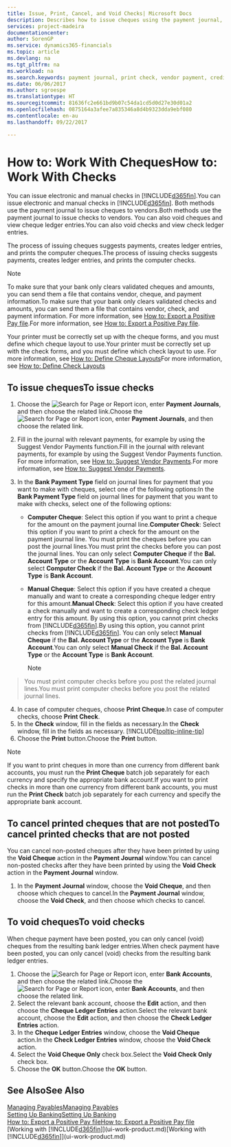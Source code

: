 ```yaml
---
title: Issue, Print, Cancel, and Void Checks| Microsoft Docs
description: Describes how to issue cheques using the payment journal, print cheques, and void or view cheque ledger entries in Financials.
services: project-madeira
documentationcenter: 
author: SorenGP
ms.service: dynamics365-financials
ms.topic: article
ms.devlang: na
ms.tgt_pltfrm: na
ms.workload: na
ms.search.keywords: payment journal, print check, vendor payment, creditor, debt, balance due, AP
ms.date: 06/06/2017
ms.author: sgroespe
ms.translationtype: HT
ms.sourcegitcommit: 81636fc2e661bd9b07c54da1cd5d0d27e30d01a2
ms.openlocfilehash: 0875164a3afee7a835346a8d4b9323dda9ebf080
ms.contentlocale: en-au
ms.lasthandoff: 09/22/2017

---
```

# <a name="how-to-work-with-checks"></a><span data-ttu-id="2cf7d-103">How to: Work With Cheques</span><span class="sxs-lookup"><span data-stu-id="2cf7d-103">How to: Work With Checks</span></span>
<span data-ttu-id="2cf7d-104">You can issue electronic and manual checks in [!INCLUDE[d365fin](includes/d365fin_md.md)].</span><span class="sxs-lookup"><span data-stu-id="2cf7d-104">You can issue electronic and manual checks in [!INCLUDE[d365fin](includes/d365fin_md.md)].</span></span> <span data-ttu-id="2cf7d-105">Both methods use the payment journal to issue cheques to vendors.</span><span class="sxs-lookup"><span data-stu-id="2cf7d-105">Both methods use the payment journal to issue checks to vendors.</span></span> <span data-ttu-id="2cf7d-106">You can also void cheques and view cheque ledger entries.</span><span class="sxs-lookup"><span data-stu-id="2cf7d-106">You can also void checks and view check ledger entries.</span></span>

<span data-ttu-id="2cf7d-107">The process of issuing cheques suggests payments, creates ledger entries, and prints the computer cheques.</span><span class="sxs-lookup"><span data-stu-id="2cf7d-107">The process of issuing checks suggests payments, creates ledger entries, and prints the computer checks.</span></span>

> [!NOTE]  
>   <span data-ttu-id="2cf7d-108">To make sure that your bank only clears validated cheques and amounts, you can send them a file that contains vendor, cheque, and payment information.</span><span class="sxs-lookup"><span data-stu-id="2cf7d-108">To make sure that your bank only clears validated checks and amounts, you can send them a file that contains vendor, check, and payment information.</span></span> <span data-ttu-id="2cf7d-109">For more information, see [How to: Export a Positive Pay file](finance-how-positive-pay.md).</span><span class="sxs-lookup"><span data-stu-id="2cf7d-109">For more information, see [How to: Export a Positive Pay file](finance-how-positive-pay.md).</span></span>

<span data-ttu-id="2cf7d-110">Your printer must be correctly set up with the cheque forms, and you must define which cheque layout to use.</span><span class="sxs-lookup"><span data-stu-id="2cf7d-110">Your printer must be correctly set up with the check forms, and you must define which check layout to use.</span></span> <span data-ttu-id="2cf7d-111">For more information, see [How to: Define Cheque Layouts](finance-how-define-check-layouts.md)</span><span class="sxs-lookup"><span data-stu-id="2cf7d-111">For more information, see [How to: Define Check Layouts](finance-how-define-check-layouts.md)</span></span>

## <a name="to-issue-checks"></a><span data-ttu-id="2cf7d-112">To issue cheques</span><span class="sxs-lookup"><span data-stu-id="2cf7d-112">To issue checks</span></span>
1. <span data-ttu-id="2cf7d-113">Choose the ![Search for Page or Report](media/ui-search/search_small.png "Search for Page or Report icon") icon, enter **Payment Journals**, and then choose the related link.</span><span class="sxs-lookup"><span data-stu-id="2cf7d-113">Choose the ![Search for Page or Report](media/ui-search/search_small.png "Search for Page or Report icon") icon, enter **Payment Journals**, and then choose the related link.</span></span>
2. <span data-ttu-id="2cf7d-114">Fill in the journal with relevant payments, for example by using the Suggest Vendor Payments function.</span><span class="sxs-lookup"><span data-stu-id="2cf7d-114">Fill in the journal with relevant payments, for example by using the Suggest Vendor Payments function.</span></span> <span data-ttu-id="2cf7d-115">For more information, see [How to: Suggest Vendor Payments](payables-how-suggest-vendor-payments.md).</span><span class="sxs-lookup"><span data-stu-id="2cf7d-115">For more information, see [How to: Suggest Vendor Payments](payables-how-suggest-vendor-payments.md).</span></span>
3. <span data-ttu-id="2cf7d-116">In the **Bank Payment Type** field on journal lines for payment that you want to make with cheques, select one of the following options:</span><span class="sxs-lookup"><span data-stu-id="2cf7d-116">In the **Bank Payment Type** field on journal lines for payment that you want to make with checks, select one of the following options:</span></span>

   * <span data-ttu-id="2cf7d-117">**Computer Cheque**: Select this option if you want to print a cheque for the amount on the payment journal line.</span><span class="sxs-lookup"><span data-stu-id="2cf7d-117">**Computer Check**: Select this option if you want to print a check for the amount on the payment journal line.</span></span> <span data-ttu-id="2cf7d-118">You must print the cheques before you can post the journal lines.</span><span class="sxs-lookup"><span data-stu-id="2cf7d-118">You must print the checks before you can post the journal lines.</span></span> <span data-ttu-id="2cf7d-119">You can only select **Computer Cheque** if the **Bal. Account Type** or the **Account Type** is **Bank Account**.</span><span class="sxs-lookup"><span data-stu-id="2cf7d-119">You can only select **Computer Check** if the **Bal. Account Type** or the **Account Type** is **Bank Account**.</span></span>
   * <span data-ttu-id="2cf7d-120">**Manual Cheque**: Select this option if you have created a cheque manually and want to create a corresponding cheque ledger entry for this amount.</span><span class="sxs-lookup"><span data-stu-id="2cf7d-120">**Manual Check**: Select this option if you have created a check manually and want to create a corresponding check ledger entry for this amount.</span></span> <span data-ttu-id="2cf7d-121">By using this option, you cannot print checks from [!INCLUDE[d365fin](includes/d365fin_md.md)].</span><span class="sxs-lookup"><span data-stu-id="2cf7d-121">By using this option, you cannot print checks from [!INCLUDE[d365fin](includes/d365fin_md.md)].</span></span> <span data-ttu-id="2cf7d-122">You can only select **Manual Cheque** if the **Bal. Account Type** or the **Account Type** is **Bank Account**.</span><span class="sxs-lookup"><span data-stu-id="2cf7d-122">You can only select **Manual Check** if the **Bal. Account Type** or the **Account Type** is **Bank Account**.</span></span>

     > [!NOTE]  
>   <span data-ttu-id="2cf7d-123">You must print computer checks before you post the related journal lines.</span><span class="sxs-lookup"><span data-stu-id="2cf7d-123">You must print computer checks before you post the related journal lines.</span></span>
4. <span data-ttu-id="2cf7d-124">In case of computer cheques, choose **Print Cheque**.</span><span class="sxs-lookup"><span data-stu-id="2cf7d-124">In case of computer checks, choose **Print Check**.</span></span>
5. <span data-ttu-id="2cf7d-125">In the **Check** window, fill in the fields as necessary.</span><span class="sxs-lookup"><span data-stu-id="2cf7d-125">In the **Check** window, fill in the fields as necessary.</span></span> [!INCLUDE[tooltip-inline-tip](includes/tooltip-inline-tip_md.md)]
6. <span data-ttu-id="2cf7d-126">Choose the **Print** button.</span><span class="sxs-lookup"><span data-stu-id="2cf7d-126">Choose the **Print** button.</span></span>

> [!NOTE]  
>   <span data-ttu-id="2cf7d-127">If you want to print cheques in more than one currency from different bank accounts, you must run the **Print Cheque** batch job separately for each currency and specify the appropriate bank account.</span><span class="sxs-lookup"><span data-stu-id="2cf7d-127">If you want to print checks in more than one currency from different bank accounts, you must run the **Print Check** batch job separately for each currency and specify the appropriate bank account.</span></span>

## <a name="to-cancel-printed-checks-that-are-not-posted"></a><span data-ttu-id="2cf7d-128">To cancel printed cheques that are not posted</span><span class="sxs-lookup"><span data-stu-id="2cf7d-128">To cancel printed checks that are not posted</span></span>
<span data-ttu-id="2cf7d-129">You can cancel non-posted cheques after they have been printed by using the **Void Cheque** action in the **Payment Journal** window.</span><span class="sxs-lookup"><span data-stu-id="2cf7d-129">You can cancel non-posted checks after they have been printed by using the **Void Check** action in the **Payment Journal** window.</span></span>

1. <span data-ttu-id="2cf7d-130">In the **Payment Journal** window, choose the **Void Cheque**, and then choose which cheques to cancel.</span><span class="sxs-lookup"><span data-stu-id="2cf7d-130">In the **Payment Journal** window, choose the **Void Check**, and then choose which checks to cancel.</span></span>

## <a name="to-void-checks"></a><span data-ttu-id="2cf7d-131">To void cheques</span><span class="sxs-lookup"><span data-stu-id="2cf7d-131">To void checks</span></span>
<span data-ttu-id="2cf7d-132">When cheque payment have been posted, you can only cancel (void) cheques from the resulting bank ledger entries.</span><span class="sxs-lookup"><span data-stu-id="2cf7d-132">When check payment have been posted, you can only cancel (void) checks from the resulting bank ledger entries.</span></span>

1. <span data-ttu-id="2cf7d-133">Choose the ![Search for Page or Report](media/ui-search/search_small.png "Search for Page or Report icon") icon, enter **Bank Accounts**, and then choose the related link.</span><span class="sxs-lookup"><span data-stu-id="2cf7d-133">Choose the ![Search for Page or Report](media/ui-search/search_small.png "Search for Page or Report icon") icon, enter **Bank Accounts**, and then choose the related link.</span></span>
2. <span data-ttu-id="2cf7d-134">Select the relevant bank account, choose the **Edit** action, and then choose the **Cheque Ledger Entries** action.</span><span class="sxs-lookup"><span data-stu-id="2cf7d-134">Select the relevant bank account, choose the **Edit** action, and then choose the **Check Ledger Entries** action.</span></span>
3. <span data-ttu-id="2cf7d-135">In the **Cheque Ledger Entries** window, choose the **Void Cheque** action.</span><span class="sxs-lookup"><span data-stu-id="2cf7d-135">In the **Check Ledger Entries** window, choose the **Void Check** action.</span></span>
4. <span data-ttu-id="2cf7d-136">Select the **Void Cheque Only** check box.</span><span class="sxs-lookup"><span data-stu-id="2cf7d-136">Select the **Void Check Only** check box.</span></span>
5. <span data-ttu-id="2cf7d-137">Choose the **OK** button.</span><span class="sxs-lookup"><span data-stu-id="2cf7d-137">Choose the **OK** button.</span></span>

## <a name="see-also"></a><span data-ttu-id="2cf7d-138">See Also</span><span class="sxs-lookup"><span data-stu-id="2cf7d-138">See Also</span></span>
[<span data-ttu-id="2cf7d-139">Managing Payables</span><span class="sxs-lookup"><span data-stu-id="2cf7d-139">Managing Payables</span></span>](payables-manage-payables.md)  
[<span data-ttu-id="2cf7d-140">Setting Up Banking</span><span class="sxs-lookup"><span data-stu-id="2cf7d-140">Setting Up Banking</span></span>](bank-setup-banking.md)  
[<span data-ttu-id="2cf7d-141">How to: Export a Positive Pay file</span><span class="sxs-lookup"><span data-stu-id="2cf7d-141">How to: Export a Positive Pay file</span></span>](finance-how-positive-pay.md)  
<span data-ttu-id="2cf7d-142">[Working with [!INCLUDE[d365fin](includes/d365fin_md.md)]](ui-work-product.md)</span><span class="sxs-lookup"><span data-stu-id="2cf7d-142">[Working with [!INCLUDE[d365fin](includes/d365fin_md.md)]](ui-work-product.md)</span></span>  


